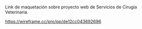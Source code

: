
Link de maquetación sobre proyecto web de Servicios de Cirugía Veterinaria.

https://wireframe.cc/pro/pp/de12cc043692696